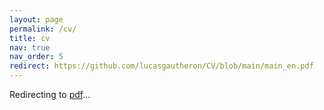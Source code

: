 ```yaml
---
layout: page
permalink: /cv/
title: cv
nav: true
nav_order: 5
redirect: https://github.com/lucasgautheron/CV/blob/main/main_en.pdf
---
```


Redirecting to <a href="https://github.com/lucasgautheron/CV/blob/main/main_en.pdf">pdf</a>...